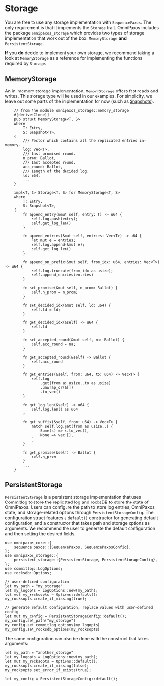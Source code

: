 # Storage
You are free to use any storage implementation with `SequencePaxos`. The only requirement is that it implements the `Storage` trait. OmniPaxos includes the package `omnipaxos_storage` which provides two types of storage implementation that work out of the box: `MemoryStorage` **and** `PersistentStorage`.

**If** you **do** decide to implement your own storage, we recommend taking a look at `MemoryStorage` as a reference for implementing the functions required by `Storage`.

## MemoryStorage
An in-memory storage implementation, `MemoryStorage` offers fast reads and writes. This storage type will be used in our examples. For simplicity, we leave out some parts of the implementation for now (such as [Snapshots](../compaction.md)).
```rust,edition2018,no_run,noplaypen
    // from the module omnipaxos_storage::memory_storage
    #[derive(Clone)]
    pub struct MemoryStorage<T, S>
    where
        T: Entry,
        S: Snapshot<T>,
    {
        /// Vector which contains all the replicated entries in-memory.
        log: Vec<T>,
        /// Last promised round.
        n_prom: Ballot,
        /// Last accepted round.
        acc_round: Ballot,
        /// Length of the decided log.
        ld: u64,
        ...
    }

    impl<T, S> Storage<T, S> for MemoryStorage<T, S>
    where
        T: Entry,
        S: Snapshot<T>,
    {
        fn append_entry(&mut self, entry: T) -> u64 {
            self.log.push(entry);
            self.get_log_len()
        }

        fn append_entries(&mut self, entries: Vec<T>) -> u64 {
            let mut e = entries;
            self.log.append(&mut e);
            self.get_log_len()
        }

        fn append_on_prefix(&mut self, from_idx: u64, entries: Vec<T>) -> u64 {
            self.log.truncate(from_idx as usize);
            self.append_entries(entries)
        }

        fn set_promise(&mut self, n_prom: Ballot) {
            self.n_prom = n_prom;
        }

        fn set_decided_idx(&mut self, ld: u64) {
            self.ld = ld;
        }

        fn get_decided_idx(&self) -> u64 {
            self.ld
        }

        fn set_accepted_round(&mut self, na: Ballot) {
            self.acc_round = na;
        }

        fn get_accepted_round(&self) -> Ballot {
            self.acc_round
        }

        fn get_entries(&self, from: u64, to: u64) -> Vec<T> {
            self.log
                .get(from as usize..to as usize)
                .unwrap_or(&[])
                .to_vec()
        }

        fn get_log_len(&self) -> u64 {
            self.log.len() as u64
        }

        fn get_suffix(&self, from: u64) -> Vec<T> {
            match self.log.get(from as usize..) {
                Some(s) => s.to_vec(),
                None => vec![],
            }
        }

        fn get_promise(&self) -> Ballot {
            self.n_prom
        }
        ...
    }
```

## PersistentStorage
`PersistentStorage` is a persistent storage implementation that uses [Commitlog](https://crates.io/crates/commitlog) to store the replicated log and [rocksDB](https://crates.io/crates/rocksdb) to store the state of OmniPaxos. Users can configure the path to store log entries, OmniPaxos state, and storage-related options through `PersistentStorageConfig`. The configuraiton struct features a `default()` constructor for generating default configuration, and a constructor that takes path and storage options as arguments. We recommend the user to generate the default configuration and then setting the desired fields.
```rust,edition2018,no_run,noplaypen
use omnipaxos_core::{
    sequence_paxos::{SequencePaxos, SequencePaxosConfig},
};
use omnipaxos_storage::{
    persistent_storage::{PersistentStorage, PersistentStorageConfig},
};
use commitlog::LogOptions;
use rocksdb::Options;

// user-defined configuration
let my_path = "my_storage"
let my_logopts = LogOptions::new(my_path);
let mut my_rocksopts = Options::default();
my_rocksopts.create_if_missing(true);

// generate default configuration, replace values with user-defined config
let mut my_config = PersistentStorageConfig::default();
my_config.set_path("my_storage")
my_config.set_commitlog_options(my_logopts)
my_config.set_rocksdb_options(my_rocksopts)
```
The same configuration can also be done with the construct that takes arguments:
```rust,edition2018,no_run,noplaypen
let my_path = "another_storage"
let my_logopts = LogOptions::new(my_path);
let mut my_rocksopts = Options::default();
my_rocksopts.create_if_missing(false);
my_rocksopts.set_error_if_exists(true);

let my_config = PersistentStorageConfig::default();
```

